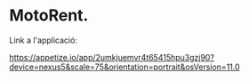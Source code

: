 # MotoRent.

Link a l'applicació:

https://appetize.io/app/2umkjuemvr4t65415hpu3gzj90?device=nexus5&scale=75&orientation=portrait&osVersion=11.0
